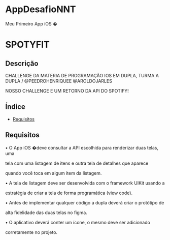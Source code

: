 # AppDesafioNNT
Meu Primeiro App iOS �

# SPOTYFIT

## Descrição

CHALLENGE DA MATERIA DE PROGRAMAÇÃO IOS EM DUPLA, TURMA A
DUPLA \/ 
@PEEDROHENRIQUEE
@AROLDOJARLES

NOSSO CHALLENGE E UM RETORNO DA API DO SPOTIFY!

## Índice

- [Requisitos](#requisitos)


## Requisitos

• O App iOS �deve consultar a API escolhida para renderizar duas telas, uma

tela com uma listagem de itens e outra tela de detalhes que aparece

quando você toca em algum item da listagem.


• A tela de listagem deve ser desenvolvida com o framework UIKit usando a

estratégia de criar a tela de forma programática (view code).


• Antes de implementar qualquer código a dupla deverá criar o protótipo de

alta fidelidade das duas telas no figma.


• O aplicativo deverá conter um ícone, o mesmo deve ser adicionado

corretamente no projeto.




